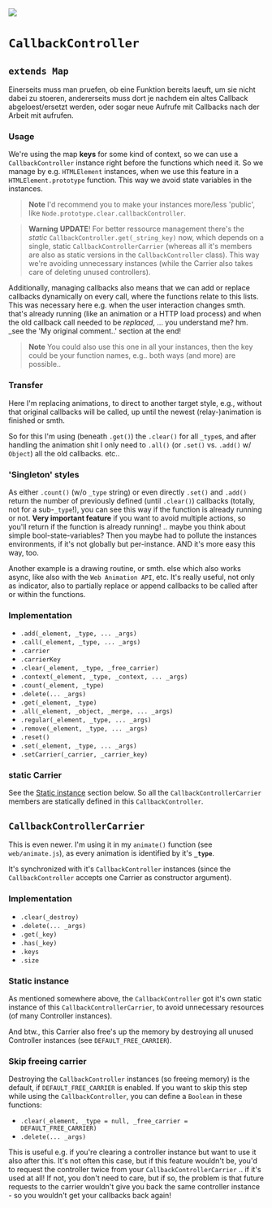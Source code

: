 <img src="https://kekse.biz/php/count.php?draw&override=github:v4" />

# `CallbackController`

## `extends Map`
Einerseits muss man pruefen, ob eine Funktion bereits laeuft, um sie nicht dabei zu stoeren,
andererseits muss dort je nachdem ein altes Callback abgeloest/ersetzt werden, oder sogar
neue Aufrufe mit Callbacks nach der Arbeit mit aufrufen.

### Usage
We're using the map **keys** for some kind of context, so we can use a `CallbackController` instance
right before the functions which need it. So we manage by e.g. `HTMLElement` instances, when we use
this feature in a `HTMLElement.prototype` function. This way we avoid state variables in the instances.

> **Note**
> I'd recommend you to make your instances more/less 'public', like `Node.prototype.clear.callbackController`.

> **Warning**
> **UPDATE**! For better ressource management there's the _static_ `CallbackController.get(_string_key)` now,
> which depends on a single, static `CallbackControllerCarrier` (whereas all it's members are also as static
> versions in the `CallbackController` class). This way we're avoiding unnecessary instances (while the
> Carrier also takes care of deleting unused controllers).

Additionally, managing callbacks also means that we can add or replace callbacks dynamically on every
call, where the functions relate to this lists. This was necessary here e.g. when the user interaction
changes smth. that's already running (like an animation or a HTTP load process) and when the old callback
call needed to be _replaced_, ... you understand me? hm. _see the 'My original comment..' section at the end!

> **Note**
> You could also use this one in all your instances, then the key could be your function names, e.g..
> both ways (and more) are possible..

### Transfer
Here I'm replacing animations, to direct to another target style, e.g., without that original callbacks will
be called, up until the newest (relay-)animation is finished or smth.

So for this I'm using (beneath `.get()`) the `.clear()` for all `_type`s, and after handling the animation
shit I only need to `.all()` (or `.set()` vs. `.add()` w/ `Object`) all the old callbacks. etc..

### 'Singleton' styles
As either `.count()` (w/o `_type` string) or even directly `.set()` and `.add()` return the number of previously
defined (until `.clear()`) callbacks (totally, not for a sub-`_type`!), you can see this way if the function is
already running or not. **Very important feature** if you want to avoid multiple actions, so you'll return if
the function is already running! .. maybe you think about simple bool-state-variables? Then you maybe had to
pollute the instances environments, if it's not globally but per-instance. AND it's more easy this way, too.

Another example is a drawing routine, or smth. else which also works async, like also with the `Web Animation API`, etc.
It's really useful, not only as indicator, also to partially replace or append callbacks to be called after or within
the functions.

### Implementation
* `.add(_element, _type, ... _args)`
* `.call(_element, _type, ... _args)`
* `.carrier`
* `.carrierKey`
* `.clear(_element, _type, _free_carrier)`
* `.context(_element, _type, _context, ... _args)`
* `.count(_element, _type)`
* `.delete(... _args)`
* `.get(_element, _type)`
* `.all(_element, _object, _merge, ... _args)`
* `.regular(_element, _type, ... _args)`
* `.remove(_element, _type, ... _args)`
* `.reset()`
* `.set(_element, _type, ... _args)`
* `.setCarrier(_carrier, _carrier_key)`

### **static** Carrier
See the [Static instance](#static-instance) section below. So all the `CallbackControllerCarrier` members are
statically defined in this `CallbackController`.

## `CallbackControllerCarrier`
This is even newer. I'm using it in my `animate()` function (see `web/animate.js`), as every animation is identified
by it's **`_type`**.

It's synchronized with it's `CallbackController` instances (since the `CallbackController` accepts one Carrier as
constructor argument).

### Implementation
* `.clear(_destroy)`
* `.delete(... _args)`
* `.get(_key)`
* `.has(_key)`
* `.keys`
* `.size`

### Static instance
As mentioned somewhere above, the `CallbackController` got it's own static instance of this `CallbackControllerCarrier`,
to avoid unnecessary resources (of many Controller instances).

And btw., this Carrier also free's up the memory by destroying all unused Controller instances (see `DEFAULT_FREE_CARRIER`).

### Skip freeing carrier
Destroying the `CallbackController` instances (so freeing memory) is the default, if `DEFAULT_FREE_CARRIER` is enabled.
If you want to skip this step while using the `CallbackController`, you can define a `Boolean` in these functions:

* `.clear(_element, _type = null, _free_carrier = DEFAULT_FREE_CARRIER)`
* `.delete(... _args)`

This is useful e.g. if you're clearing a controller instance but want to use it also after this. It's not often this case,
but if this feature wouldn't be, you'd to request the controller twice from your `CallbackControllerCarrier` .. if it's
used at all! If not, you don't need to care, but if so, the problem is that future requests to the carrier wouldn't give
you back the same controller instance - so you wouldn't get your callbacks back again!

